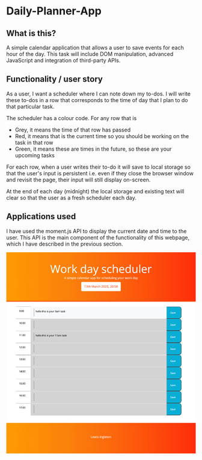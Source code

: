 # Daily-Planner-App

## What is this?
A simple calendar application that allows a user to save events for each hour of the day. This task will include DOM manipulation, advanced JavaScript and integration of third-party APIs.

## Functionality / user story
As a user, I want a scheduler where I can note down my to-dos. I will write these to-dos in a row that corresponds to the time of day that I plan to do that particular task.

The scheduler has a colour code. For any row that is 
- Grey, it means the time of that row has passed
- Red, it means that is the current time so you should be working on the task in that row
- Green, it means these are times in the future, so these are your upcoming tasks 

For each row, when a user writes their to-do it will save to local storage so that the user's input is persistent i.e. even if they close the browser window and revisit the page, their input will still display on-screen.

At the end of each day (midnight) the local storage and existing text will clear so that the user as a fresh scheduler each day. 

## Applications used
I have used the moment.js API to display the current date and time to the user. This API is the main component of the functionality of this webpage, which I have described in the previous section. 

![Lewis Ingleton's work day scheduler](https://github.com/lewis-ingleton/Daily-Planner-App/blob/main/assets/screenshot/daily-planner-screenshot.png?raw=true)



